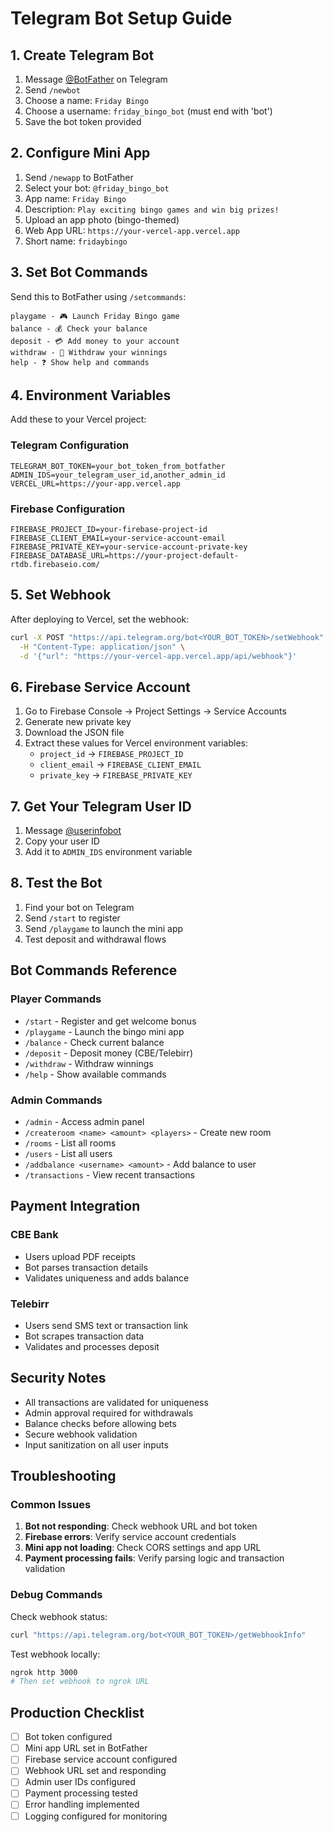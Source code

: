 # Telegram Bot Setup Guide

## 1. Create Telegram Bot

1. Message [@BotFather](https://t.me/botfather) on Telegram
2. Send `/newbot`
3. Choose a name: `Friday Bingo`
4. Choose a username: `friday_bingo_bot` (must end with 'bot')
5. Save the bot token provided

## 2. Configure Mini App

1. Send `/newapp` to BotFather
2. Select your bot: `@friday_bingo_bot`
3. App name: `Friday Bingo`
4. Description: `Play exciting bingo games and win big prizes!`
5. Upload an app photo (bingo-themed)
6. Web App URL: `https://your-vercel-app.vercel.app`
7. Short name: `fridaybingo`

## 3. Set Bot Commands

Send this to BotFather using `/setcommands`:

```
playgame - 🎮 Launch Friday Bingo game
balance - 💰 Check your balance
deposit - 💳 Add money to your account
withdraw - 💸 Withdraw your winnings
help - ❓ Show help and commands
```

## 4. Environment Variables

Add these to your Vercel project:

### Telegram Configuration
```
TELEGRAM_BOT_TOKEN=your_bot_token_from_botfather
ADMIN_IDS=your_telegram_user_id,another_admin_id
VERCEL_URL=https://your-app.vercel.app
```

### Firebase Configuration
```
FIREBASE_PROJECT_ID=your-firebase-project-id
FIREBASE_CLIENT_EMAIL=your-service-account-email
FIREBASE_PRIVATE_KEY=your-service-account-private-key
FIREBASE_DATABASE_URL=https://your-project-default-rtdb.firebaseio.com/
```

## 5. Set Webhook

After deploying to Vercel, set the webhook:

```bash
curl -X POST "https://api.telegram.org/bot<YOUR_BOT_TOKEN>/setWebhook" \
  -H "Content-Type: application/json" \
  -d '{"url": "https://your-vercel-app.vercel.app/api/webhook"}'
```

## 6. Firebase Service Account

1. Go to Firebase Console → Project Settings → Service Accounts
2. Generate new private key
3. Download the JSON file
4. Extract these values for Vercel environment variables:
   - `project_id` → `FIREBASE_PROJECT_ID`
   - `client_email` → `FIREBASE_CLIENT_EMAIL`
   - `private_key` → `FIREBASE_PRIVATE_KEY`

## 7. Get Your Telegram User ID

1. Message [@userinfobot](https://t.me/userinfobot)
2. Copy your user ID
3. Add it to `ADMIN_IDS` environment variable

## 8. Test the Bot

1. Find your bot on Telegram
2. Send `/start` to register
3. Send `/playgame` to launch the mini app
4. Test deposit and withdrawal flows

## Bot Commands Reference

### Player Commands
- `/start` - Register and get welcome bonus
- `/playgame` - Launch the bingo mini app
- `/balance` - Check current balance
- `/deposit` - Deposit money (CBE/Telebirr)
- `/withdraw` - Withdraw winnings
- `/help` - Show available commands

### Admin Commands
- `/admin` - Access admin panel
- `/createroom <name> <amount> <players>` - Create new room
- `/rooms` - List all rooms
- `/users` - List all users
- `/addbalance <username> <amount>` - Add balance to user
- `/transactions` - View recent transactions

## Payment Integration

### CBE Bank
- Users upload PDF receipts
- Bot parses transaction details
- Validates uniqueness and adds balance

### Telebirr
- Users send SMS text or transaction link
- Bot scrapes transaction data
- Validates and processes deposit

## Security Notes

- All transactions are validated for uniqueness
- Admin approval required for withdrawals
- Balance checks before allowing bets
- Secure webhook validation
- Input sanitization on all user inputs

## Troubleshooting

### Common Issues

1. **Bot not responding**: Check webhook URL and bot token
2. **Firebase errors**: Verify service account credentials
3. **Mini app not loading**: Check CORS settings and app URL
4. **Payment processing fails**: Verify parsing logic and transaction validation

### Debug Commands

Check webhook status:
```bash
curl "https://api.telegram.org/bot<YOUR_BOT_TOKEN>/getWebhookInfo"
```

Test webhook locally:
```bash
ngrok http 3000
# Then set webhook to ngrok URL
```

## Production Checklist

- [ ] Bot token configured
- [ ] Mini app URL set in BotFather
- [ ] Firebase service account configured
- [ ] Webhook URL set and responding
- [ ] Admin user IDs configured
- [ ] Payment processing tested
- [ ] Error handling implemented
- [ ] Logging configured for monitoring